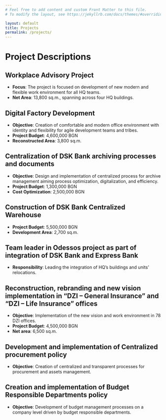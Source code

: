 ```yaml
---
# Feel free to add content and custom Front Matter to this file.
# To modify the layout, see https://jekyllrb.com/docs/themes/#overriding-theme-defaults

layout: default
title: Projects
permalink: /projects/
---
```


# Project Descriptions

## Workplace Advisory Project   

- **Focus**: The project is focused on development of new modern and flexible work environment for all HQ teams.  
- **Net Area**: 13,800 sq.m., spanning across four HQ buildings.

## Digital Factory Development  

- **Objective**: Creation of comfortable and modern office environment with identity and flexibility for agile development teams and tribes.  
- **Project Budget**: 4,600,000 BGN  
- **Reconstructed Area**: 3,800 sq.m.

## Centralization of DSK Bank archiving processes and documents  

- **Objective**: Design and implementation of centralized process for archive management aiming process optimization, digitalization, and efficiency.  
- **Project Budget**: 1,300,000 BGN  
- **Cost Optimization**: 2,500,000 BGN

## Construction of DSK Bank Centralized Warehouse 

- **Project Budget**: 5,500,000 BGN  
- **Development Area**: 2,700 sq.m.

## Team leader in Odessos project as part of integration of DSK Bank and Express Bank 

- **Responsibility**: Leading the integration of HQ’s buildings and units’ relocations.

## Reconstruction, rebranding and new vision implementation in “DZI – General Insurance” and “DZI – Life Insurance” offices   

- **Objective**: Implementation of the new vision and work environment in 78 DZI offices.  
- **Project Budget**: 4,500,000 BGN  
- **Net area**: 6,500 sq.m.

## Development and implementation of Centralized procurement policy  

- **Objective**: Creation of centralized and transparent processes for procurement and assets management.

## Creation and implementation of Budget Responsible Departments policy  

- **Objective**: Development of budget management processes on a company level driven by budget responsible departments.

